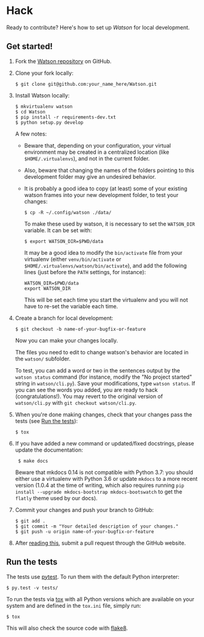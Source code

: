 # Hack

Ready to contribute? Here's how to set up *Watson* for local development.

## Get started!

1.  Fork the [Watson repository](https://github.com/TailorDev/Watson/) on GitHub.
2.  Clone your fork locally:

        $ git clone git@github.com:your_name_here/Watson.git

3.  Install Watson locally:

        $ mkvirtualenv watson
        $ cd Watson
        $ pip install -r requirements-dev.txt
        $ python setup.py develop
    
    A few notes:

      - Beware that, depending on your configuration, your virtual environment
        may be created in a centralized location (like `$HOME/.virtualenvs`),
        and not in the current folder.
      
      - Also, beware that changing the names of the folders pointing to this
        development folder may give an undesired behavior.
      
      - It is probably a good idea to copy (at least) some of your existing
        watson frames into your new development folder, to test your changes:
      
            $ cp -R ~/.config/watson ./data/
      
        To make these used by watson, it is necessary to set the `WATSON_DIR`
        variable. It can be set with:
      
            $ export WATSON_DIR=$PWD/data
      
        It may be a good idea to modify the `bin/activate` file from your virtualenv
        (either `venv/bin/activate` or `$HOME/.virtualenvs/watson/bin/activate`),
        and add the following lines (just before the `PATH` settings, for instance):
        
            WATSON_DIR=$PWD/data
            export WATSON_DIR
        
        This will be set each time you start the virtualenv and you will not have to
        re-set the variable each time.

4.  Create a branch for local development:

        $ git checkout -b name-of-your-bugfix-or-feature

    Now you can make your changes locally.
    
    The files you need to edit to change watson's behavior are located in the
    `watson/` subfolder. 
    
    To test, you can add a word or two in the sentences output by the `watson
    status` command (for instance, modify the "No project started" string in
    `watson/cli.py`). Save your modifications, type `watson status`. If you can
    see the words you added, you are ready to hack (congratulations!). You may
    revert to the original version of `watson/cli.py` with `git checkout
    watson/cli.py`.
    
5.  When you're done making changes, check that your changes pass the tests
    (see [Run the tests](#run-the-tests)):

        $ tox

6. If you have added a new command or updated/fixed docstrings, please update the documentation:

        $ make docs
   
     Beware that mkdocs 0.14 is not compatible with Python 3.7: you should either
     use a virtualenv with Python 3.6 or update `mkdocs` to a more recent version
     (1.0.4 at the time of writing, which also requires running `pip install
     --upgrade mkdocs-bootstrap mkdocs-bootswatch` to get the `flatly` theme
     used by our docs). 

7.  Commit your changes and push your branch to GitHub:

        $ git add .
        $ git commit -m "Your detailed description of your changes."
        $ git push -u origin name-of-your-bugfix-or-feature

8.  After [reading this](./pr-guidelines.md), submit a pull request through the GitHub website.


<a href="#run-the-tests"></a>
## Run the tests

The tests use [pytest](http://pytest.org/). To run them with the default Python
interpreter:

    $ py.test -v tests/

To run the tests via [tox](http://tox.testrun.org/) with all Python versions
which are available on your system and are defined in the `tox.ini` file,
simply run:

    $ tox

This will also check the source code with [flake8](http://flake8.pycqa.org).
